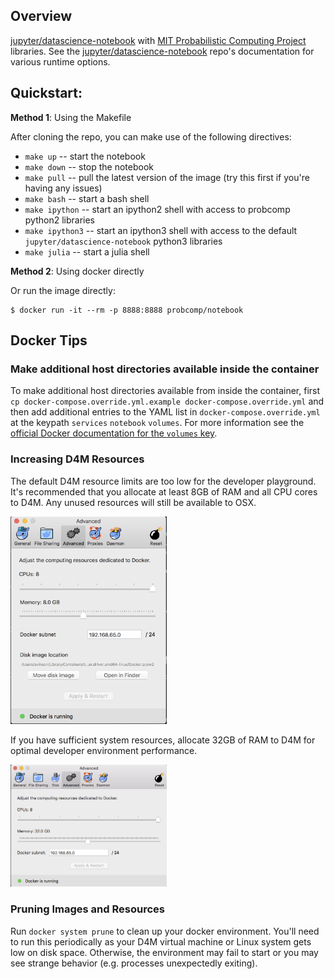 ## Overview

[jupyter/datascience-notebook](https://hub.docker.com/r/jupyter/datascience-notebook/) with
[MIT Probabilistic Computing Project](http://probcomp.org/) libraries. See the
[jupyter/datascience-notebook](https://hub.docker.com/r/jupyter/datascience-notebook/)
repo's documentation for various runtime options.

## Quickstart:

__Method 1__: Using the Makefile

After cloning the repo, you can make use of the following directives:

* `make up` -- start the notebook
* `make down` -- stop the notebook
* `make pull` -- pull the latest version of the image (try this first if you're having any issues)
* `make bash` -- start a bash shell
* `make ipython` -- start an ipython2 shell with access to probcomp python2 libraries
* `make ipython3` -- start an ipython3 shell with access to the default `jupyter/datascience-notebook` python3 libraries
* `make julia` -- start a julia shell

__Method 2__: Using docker directly

Or run the image directly:

```
$ docker run -it --rm -p 8888:8888 probcomp/notebook
```

## Docker Tips

### Make additional host directories available inside the container

To make additional host directories available from inside the container, first `cp docker-compose.override.yml.example docker-compose.override.yml` and then add additional entries to the YAML list in `docker-compose.override.yml` at the keypath `services` `notebook` `volumes`. For more information see the [official Docker documentation for the `volumes` key](https://docs.docker.com/compose/compose-file/#volumes).

### Increasing D4M Resources

The default D4M resource limits are too low for the developer playground. It's recommended that you allocate at least 8GB of RAM and all CPU cores to D4M. Any unused resources will still be available to OSX.

<img src="https://github.com/probcomp/notebook/blob/master/files/resources.png" width="250">

If you have sufficient system resources, allocate 32GB of RAM to D4M for optimal developer environment performance.

<img src="https://github.com/probcomp/notebook/blob/master/files/resources_high.png" width="250">

### Pruning Images and Resources

Run `docker system prune` to clean up your docker environment. You'll need to run this periodically as your D4M virtual machine or Linux system gets low on disk space. Otherwise, the environment may fail to start or you may see strange behavior (e.g. processes unexpectedly exiting).
